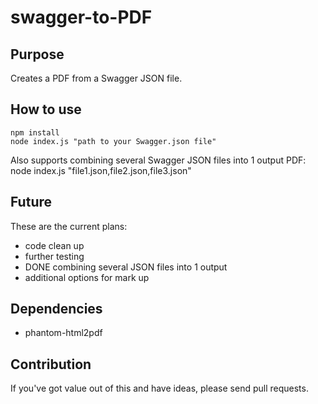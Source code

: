 # swagger-to-PDF
## Purpose
Creates a PDF from a Swagger JSON file.

## How to use
    npm install
    node index.js "path to your Swagger.json file"

Also supports combining several Swagger JSON files into 1 output PDF:
    node index.js "file1.json,file2.json,file3.json"

## Future
These are the current plans:
* code clean up 
* further testing 
* DONE combining several JSON files into 1 output 
* additional options for mark up

## Dependencies
* phantom-html2pdf

## Contribution
If you've got value out of this and have ideas, please send pull requests.
